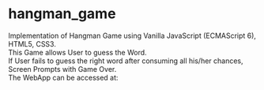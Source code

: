 # hangman_game
Implementation of Hangman Game using Vanilla JavaScript (ECMAScript 6), HTML5, CSS3.
<br>
This Game allows User to guess the Word. 
<br>
If User fails to guess the right word after consuming all his/her chances, Screen Prompts with Game Over. 
<br>The WebApp can be accessed at:
